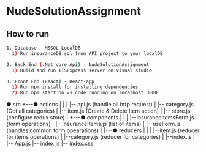 # NudeSolutionAssignment

## How to run
```bash
1. Database - MSSQL LocalDB
  1) Run insuranceDB.sql from API project to your localDB
```
```bash
2. Back End (.Net core Api) - NudeSolutionAssignment
  1) Build and run IISExpress server on Visual studio
```
```bash
3. Front End (React) - React-app
  1) Run npm install for installing dependencies
  2) Run npm start on vs code running on localhost:3000
```
● src
+---● actions
|   |
|   |-- api.js (handle all http request)
|   |-- category.js (Get all categories) 
|   |-- item.js (Create & Delete Item action) 
|   |-- store.js (configure redux store)
|
+---● components
|   |
|   |--InsuranceItemsForm.js (form operations)
|   |--InsuranceItems.js  (list of items)
|   |--useForm.js (handles common form opearations)
|
|---● reducers
|   |
|   |--item.js (reducer for items operations)
|   |--category.js (reducer for categories)
|   |--index.js
|
|-- App.js
|-- index.js
|-- index.css
